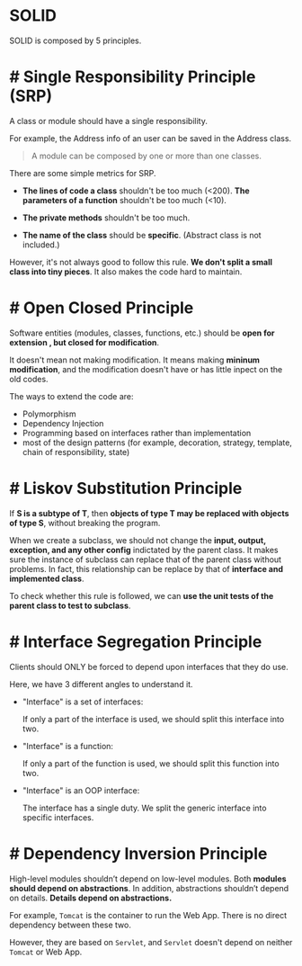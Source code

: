 #  SOLID

SOLID is composed by 5 principles.

# #  Single Responsibility Principle (SRP)

A class or module should have a single responsibility.

For example, the Address info of an user can be saved in the Address class.

> A module can be composed by one or more than one classes.

There are some simple metrics for SRP.

- **The lines of code a class** shouldn't be too much (<200). **The parameters of a function** shouldn't be too much (<10).

- **The private methods** shouldn't be too much.

- **The name of the class** should be **specific**. (Abstract class is not included.)

However, it's not always good to follow this rule. **We don't split a small class into tiny pieces**. It also makes the code hard to maintain.

# #  Open Closed Principle

Software entities (modules, classes, functions, etc.) should be **open for extension , but closed for modification**.

It doesn't mean not making modification. It means making **mininum modification**, and the modification doesn't have or has little inpect on the old codes.

The ways to extend the code are:

- Polymorphism
- Dependency Injection
- Programming based on interfaces rather than implementation
- most of the design patterns (for example, decoration, strategy, template, chain of responsibility, state)

# #  Liskov Substitution Principle

If **S is a subtype of T**, then **objects of type T may be replaced with objects of type S**, without breaking the program.

When we create a subclass, we should not change the **input, output, exception, and any other config** indictated by the parent class. It makes sure the instance of subclass can replace that of the parent class without problems. In fact, this relationship can be replace by that of **interface and implemented class**.

To check whether this rule is followed, we can **use the unit tests of the parent class to test to subclass**.

# #  Interface Segregation Principle

Clients should ONLY be forced to depend upon interfaces that they do use.

Here, we have 3 different angles to understand it.

- "Interface" is a set of interfaces:

  If only a part of the interface is used, we should split this interface into two.

- "Interface" is a function:

  If only a part of the function is used, we should split this function into two.

- "Interface" is an OOP interface:

  The interface has a single duty. We split the generic interface into specific interfaces.

# #  Dependency Inversion Principle

High-level modules shouldn’t depend on low-level modules. Both **modules should depend on abstractions**. In addition, abstractions shouldn’t depend on details. **Details depend on abstractions.**


For example, `Tomcat` is the container to run the Web App. There is no direct dependency between these two. 

However, they are based on `Servlet`, and `Servlet` doesn't depend on neither `Tomcat` or Web App.